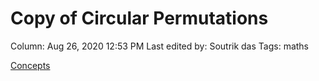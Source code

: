 # Copy of Circular Permutations

Column: Aug 26, 2020 12:53 PM
Last edited by: Soutrik das
Tags: maths

[Concepts](Copy%20of%20Circular%20Permutations%20b33d6c02bf2b4984a66fa2917b761910/Concepts%20f44f411a23a6457aaf7bc955307d1068.csv)